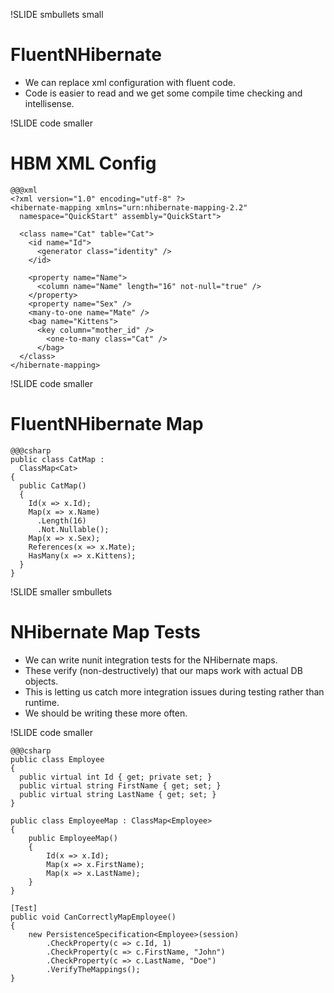 !SLIDE smbullets small
# FluentNHibernate
* We can replace xml configuration with fluent code.
* Code is easier to read and we get some compile time checking and intellisense.


!SLIDE code smaller
# HBM XML Config
    @@@xml
    <?xml version="1.0" encoding="utf-8" ?>  
    <hibernate-mapping xmlns="urn:nhibernate-mapping-2.2"  
      namespace="QuickStart" assembly="QuickStart">  
 
      <class name="Cat" table="Cat">  
        <id name="Id">  
          <generator class="identity" />  
        </id>  
     
        <property name="Name">  
          <column name="Name" length="16" not-null="true" />  
        </property>  
        <property name="Sex" />  
        <many-to-one name="Mate" />  
        <bag name="Kittens">  
          <key column="mother_id" />  
            <one-to-many class="Cat" />  
          </bag>  
      </class>  
    </hibernate-mapping>


!SLIDE code smaller
# FluentNHibernate Map
    @@@csharp
    public class CatMap : 
      ClassMap<Cat>
    {
      public CatMap()
      {
        Id(x => x.Id);
        Map(x => x.Name)
          .Length(16)
          .Not.Nullable();
        Map(x => x.Sex);
        References(x => x.Mate);
        HasMany(x => x.Kittens);
      }
    }

!SLIDE smaller smbullets
# NHibernate Map Tests #
* We can write nunit integration tests for the NHibernate maps.
* These verify (non-destructively) that our maps work with actual DB objects.
* This is letting us catch more integration issues during testing rather than runtime.
* We should be writing these more often.

!SLIDE code smaller

    @@@csharp
    public class Employee
    {
      public virtual int Id { get; private set; }
      public virtual string FirstName { get; set; }
      public virtual string LastName { get; set; }
    }
 
    public class EmployeeMap : ClassMap<Employee>
    {
        public EmployeeMap()
        {
            Id(x => x.Id);
            Map(x => x.FirstName);
            Map(x => x.LastName);
        }
    }

    [Test]
    public void CanCorrectlyMapEmployee()
    {
        new PersistenceSpecification<Employee>(session)
            .CheckProperty(c => c.Id, 1)
            .CheckProperty(c => c.FirstName, "John")
            .CheckProperty(c => c.LastName, "Doe")
            .VerifyTheMappings();
    }
